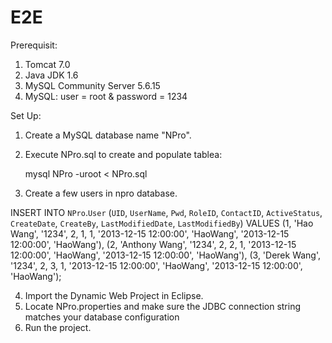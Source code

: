 E2E
===
Prerequisit:
1. Tomcat 7.0
2. Java JDK 1.6
3. MySQL Community Server 5.6.15 
4. MySQL: user = root & password = 1234

Set Up:

1. Create a MySQL database name "NPro".
2. Execute NPro.sql to create and populate tablea:

	mysql NPro -uroot < NPro.sql
	
3. Create a few users in npro database.

INSERT INTO `NPro`.`User`
(`UID`,
`UserName`,
`Pwd`,
`RoleID`,
`ContactID`,
`ActiveStatus`,
`CreateDate`,
`CreateBy`,
`LastModifiedDate`,
`LastModifiedBy`)
VALUES
(1,
'Hao Wang',
'1234',
2,
1,
1,
'2013-12-15 12:00:00',
'HaoWang',
'2013-12-15 12:00:00',
'HaoWang'),
(2,
'Anthony Wang',
'1234',
2,
2,
1,
'2013-12-15 12:00:00',
'HaoWang',
'2013-12-15 12:00:00',
'HaoWang'),
(3,
'Derek Wang',
'1234',
2,
3,
1,
'2013-12-15 12:00:00',
'HaoWang',
'2013-12-15 12:00:00',
'HaoWang');


4. Import the Dynamic Web Project in Eclipse.
5. Locate NPro.properties and make sure the JDBC connection string matches your database configuration
6. Run the project.
